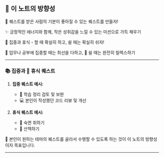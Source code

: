 ## 🚀 이 노트의 방향성

🌈 퀘스트를 받은 사람의 기분이 좋아질 수 있는 퀘스트를 만들자!

✨ 긍정적인 에너지와 함께, 작은 성취감을 느낄 수 있는 미션으로 가득 채우기

🧘 집중과 휴식 - 할 때 확실히 하고, 쉴 때는 확실히 쉬자!

💼 업무나 공부에 집중할 때는 최선을 다하고, 🛌 쉴 때는 완전히 릴렉스하기

---

### 📚 집중과 🛌 휴식 퀘스트

1. **집중 퀘스트 예시:**
   - 📖 학습 정리 검토 및 보완
   - 💻 본인이 작성했던 코드 리뷰 및 개선

2. **휴식 퀘스트 예시:**
   - 🛌 숙면 취하기
   - 🌈 산책하기


👥 본인이 원하는 테마의 퀘스트를 골라서 수행할 수 있도록 하는 것이 이 노트의 방향성이자 목표입니다.

---